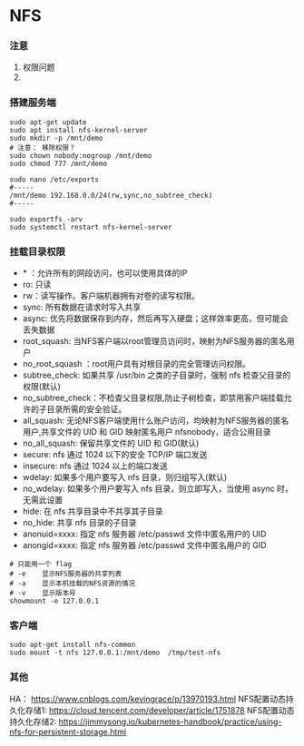 # NFS

### 注意
1. 权限问题
2. 

### 搭建服务端

```shell
sudo apt-get update
sudo apt install nfs-kernel-server
sudo mkdir -p /mnt/demo
# 注意： 移除权限？
sudo chown nobody:nogroup /mnt/demo
sudo chmod 777 /mnt/demo

sudo nano /etc/exports
#-----
/mnt/demo 192.168.0.0/24(rw,sync,no_subtree_check)
#-----

sudo exportfs -arv
sudo systemctl restart nfs-kernel-server
```

### 挂载目录权限

- \* ：允许所有的网段访问，也可以使用具体的IP
- ro: 只读
- rw：读写操作。客户端机器拥有对卷的读写权限。
- sync: 所有数据在请求时写入共享
- async: 优先将数据保存到内存，然后再写入硬盘；这样效率更高，但可能会丢失数据
- root_squash: 当NFS客户端以root管理员访问时，映射为NFS服务器的匿名用户
- no_root_squash ：root用户具有对根目录的完全管理访问权限。
- subtree_check: 如果共享 /usr/bin 之类的子目录时，强制 nfs 检查父目录的权限(默认)
- no_subtree_check：不检查父目录权限,防止子树检查，即禁用客户端挂载允许的子目录所需的安全验证。
- all_squash: 无论NFS客户端使用什么账户访问，均映射为NFS服务器的匿名用户,共享文件的 UID 和 GID 映射匿名用户 nfsnobody，适合公用目录
- no_all_squash: 保留共享文件的 UID 和 GID(默认)
- secure: nfs 通过 1024 以下的安全 TCP/IP 端口发送
- insecure: nfs 通过 1024 以上的端口发送
- wdelay: 如果多个用户要写入 nfs 目录，则归组写入(默认)
- no_wdelay: 如果多个用户要写入 nfs 目录，则立即写入，当使用 async 时，无需此设置
- hide: 在 nfs 共享目录中不共享其子目录
- no_hide: 共享 nfs 目录的子目录
- anonuid=xxxx: 指定 nfs 服务器 /etc/passwd 文件中匿名用户的 UID
- anongid=xxxx: 指定 nfs 服务器 /etc/passwd 文件中匿名用户的 GID

```shell
# 只能用一个 flag
# -e	显示NFS服务器的共享列表
# -a	显示本机挂载的NFS资源的情况
# -v	显示版本号
showmount -e 127.0.0.1
```


### 客户端

```shell
sudo apt-get install nfs-common
sudo mount -t nfs 127.0.0.1:/mnt/demo  /tmp/test-nfs
```


### 其他
HA： https://www.cnblogs.com/kevingrace/p/13970193.html
NFS配置动态持久化存储1: https://cloud.tencent.com/developer/article/1751878
NFS配置动态持久化存储2: https://jimmysong.io/kubernetes-handbook/practice/using-nfs-for-persistent-storage.html
